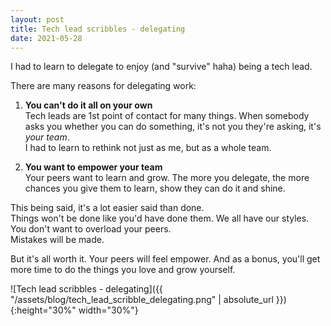 ```yaml
---
layout: post
title: Tech lead scribbles - delegating
date: 2021-05-28
---
```

I had to learn to delegate to enjoy (and "survive" haha) being a tech lead.

There are many reasons for delegating work:

1. **You can't do it all on your own**
<br>Tech leads are 1st point of contact for many things. When somebody asks you whether you can do something, it's not you they're asking, it's *your team*.
<br>I had to learn to rethink not just as me, but as a whole team.

2. **You want to empower your team**
<br>Your peers want to learn and grow. The more you delegate, the more chances you give them to learn, show they can do it and shine.

This being said, it's a lot easier said than done.
<br>Things won't be done like you'd have done them. We all have our styles.
<br>You don't want to overload your peers.
<br>Mistakes will be made.

But it's all worth it. Your peers will feel empower. And as a bonus, you'll get more time to do the things you love and grow yourself.

![Tech lead scribbles - delegating]({{ "/assets/blog/tech_lead_scribble_delegating.png" | absolute_url }}){:height="30%" width="30%"}